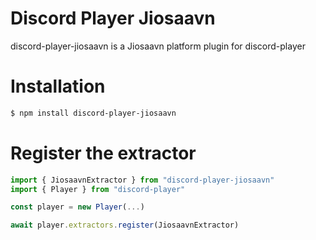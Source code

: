 # Discord Player Jiosaavn

discord-player-jiosaavn is a Jiosaavn platform plugin for discord-player

# Installation

```bash
$ npm install discord-player-jiosaavn
```

# Register the extractor

```ts
import { JiosaavnExtractor } from "discord-player-jiosaavn"
import { Player } from "discord-player"

const player = new Player(...)

await player.extractors.register(JiosaavnExtractor)
```
